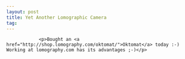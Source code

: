 ```yaml
---
layout: post
title: Yet Another Lomographic Camera
tag: 
---
```



                <p>Bought an <a href="http://shop.lomography.com/oktomat/">Oktomat</a> today :-) Working at lomography.com has its advantages ;-)</p>
            
